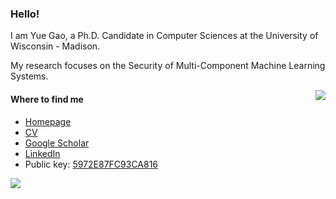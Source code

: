 ### Hello!

I am Yue Gao, a Ph.D. Candidate in Computer Sciences at the University of Wisconsin - Madison.

My research focuses on the Security of Multi-Component Machine Learning Systems.

<img src="https://github-readme-stats.vercel.app/api?username=Lodour&count_private=true&show_icons=true&hide_border=true" align="right">

#### Where to find me

- [Homepage](https://pages.cs.wisc.edu/~gy)
- [CV](https://pages.cs.wisc.edu/~gy/assets/pdf/cv.pdf?ts=1695661787)
- [Google Scholar](https://scholar.google.com/citations?user=LKuguQ8AAAAJ)
- [LinkedIn](https://www.linkedin.com/in/ygao234/)
- Public key: [5972E87FC93CA816](https://raw.githubusercontent.com/Lodour/Lodour/main/public.asc)

<img src="https://github-readme-stats.vercel.app/api/top-langs/?username=Lodour&layout=compact&hide_border=true" align="center">
